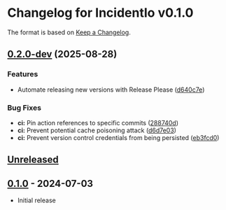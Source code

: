 # Changelog for IncidentIo v0.1.0

The format is based on [Keep a Changelog](https://keepachangelog.com/en/1.0.0/).

## [0.2.0-dev](https://github.com/sgerrand/ex_incident_io/compare/v0.1.0-dev...v0.2.0-dev) (2025-08-28)


### Features

* Automate releasing new versions with Release Please ([d640c7e](https://github.com/sgerrand/ex_incident_io/commit/d640c7edce0cd95774530a1d61c321774268a638))


### Bug Fixes

* **ci:** Pin action references to specific commits ([288740d](https://github.com/sgerrand/ex_incident_io/commit/288740da5a838244b0aff527dd9761cefee18541))
* **ci:** Prevent potential cache poisoning attack ([d6d7e03](https://github.com/sgerrand/ex_incident_io/commit/d6d7e03d4145a2d063320067c3a9a45eaee438b8))
* **ci:** Prevent version control credentials from being persisted ([eb3fcd0](https://github.com/sgerrand/ex_incident_io/commit/eb3fcd0839020620d635c6bc198b6d96b971b78a))

## [Unreleased](https://github.com/sgerrand/ex_incident_io/tree/main)

## [0.1.0](https://github.com/sgerrand/ex_incident_io/tree/v0.1.0) - 2024-07-03

- Initial release
